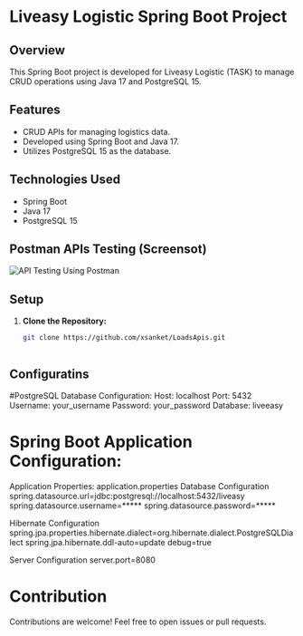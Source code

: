 # Liveasy Logistic Spring Boot Project


## Overview

This Spring Boot project is developed for Liveasy Logistic (TASK) to manage CRUD operations using Java 17 and PostgreSQL 15.

## Features

- CRUD APIs for managing logistics data.
- Developed using Spring Boot and Java 17.
- Utilizes PostgreSQL 15 as the database.

## Technologies Used

- Spring Boot
- Java 17
- PostgreSQL 15

## Postman APIs Testing (Screensot)
![API Testing Using Postman](https://github.com/xsanket/LoadsApis/assets/121148185/a3fc5b0c-7b40-4fce-85d8-7b57a2218f78)

## Setup

1. **Clone the Repository:**
   ```bash
   git clone https://github.com/xsanket/LoadsApis.git
   


## Configuratins

#PostgreSQL Database Configuration:
Host: localhost
Port: 5432
Username: your_username
Password: your_password
Database: liveeasy

# Spring Boot Application Configuration:
Application Properties: application.properties
 Database Configuration
spring.datasource.url=jdbc:postgresql://localhost:5432/liveasy
spring.datasource.username=*****
spring.datasource.password=*****

Hibernate Configuration
spring.jpa.properties.hibernate.dialect=org.hibernate.dialect.PostgreSQLDialect
spring.jpa.hibernate.ddl-auto=update
debug=true

Server Configuration
server.port=8080





# Contribution
Contributions are welcome! Feel free to open issues or pull requests.
